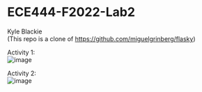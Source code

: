 # ECE444-F2022-Lab2
Kyle Blackie  
(This repo is a clone of https://github.com/miguelgrinberg/flasky)

Activity 1:  
![image](https://user-images.githubusercontent.com/22103819/192365903-4f038001-305a-4b78-b478-5da4c7c89547.png)

Activity 2:  
![image](https://user-images.githubusercontent.com/22103819/192634731-c7632d80-821e-4240-b30a-c654011b270e.png)
